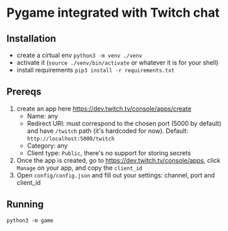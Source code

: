 # Pygame integrated with Twitch chat
## Installation
* create a cirtual env `python3 -m venv ./venv`
* activate it (`source ./venv/bin/activate` or whatever it is for your shell)
* install requirements `pip3 install -r requirements.txt`

## Prereqs
1. create an app here https://dev.twitch.tv/console/apps/create
    * Name: any
    * Redirect URI: must correspond to the chosen port (5000 by default) and have `/twitch` path (it's hardcoded for now). Default: `http://localhost:5000/twitch`
    * Category: any
    * Client type: `Public`, there's no support for storing secrets
2. Once the app is created, go to https://dev.twitch.tv/console/apps, click `Manage` on your app, and copy the `client_id`
3. Open `config/config.json` and fill out your settings: channel, port and client_id

## Running
`python3 -m game`
